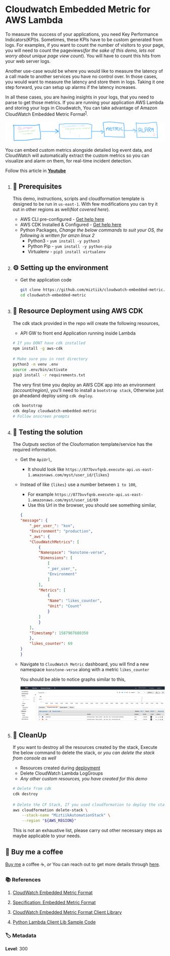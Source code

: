 
# Cloudwatch Embedded Metric for AWS Lambda

To measure the success of your applications, you need Key Performance Indicators(KPI)s. Sometimes, these KPIs have to be custom generated from logs. For examples, if you want to count the number of visitors to your page, you will need to count the pageviews(_for the sake of this demo, lets not worry about unique page view count_). You will have to count this hits from your web server logs.  

Another use-case would be where you would like to measure the latency of a call made to another services you have no control over. In those cases, you would want to measure the latency and store them in logs. Taking it one step forward, you can setup up alarms if the latency increases.

In all these cases, you are having insights in your logs, that you need to parse to get those metrics. If you are running your application AWS Lambda and storing your logs in Cloudwatch, You can take advantage of Amazon CloudWatch Embedded Metric Format<sup>[1]</sup>.

![Miztiik Cloudwatch Embedded Metric for AWS Lambda](images/miztiik-cloudwatch-embedded-metric-format-for-aws-lambda.png)

You can embed custom metrics alongside detailed log event data, and CloudWatch will automatically extract the custom metrics so you can visualize and alarm on them, for real-time incident detection.

Follow this article in **[Youtube](https://www.youtube.com/c/ValaxyTechnologies)**

1. ## 🧰 Prerequisites

    This demo, instructions, scripts and cloudformation template is designed to be run in `us-east-1`. With few modifications you can try it out in other regions as well(_Not covered here_).

    - AWS CLI pre-configured - [Get help here](https://youtu.be/TPyyfmQte0U)
    - AWS CDK Installed & Configured - [Get help here](https://www.youtube.com/watch?v=MKwxpszw0Rc)
    - Python Packages, _Change the below commands to suit your OS, the following is written for amzn linux 2_
        - Python3 - `yum install -y python3`
        - Python Pip - `yum install -y python-pip`
        - Virtualenv - `pip3 install virtualenv`

1. ## ⚙️ Setting up the environment

    - Get the application code

        ```bash
        git clone https://github.com/miztiik/cloudwatch-embedded-metric.git
        cd cloudwatch-embedded-metric
        ```

1. ## 🚀 Resource Deployment using AWS CDK

    The cdk stack provided in the repo will create the following resources,
    - API GW to front end Application running inside Lambda

    ```bash
    # If you DONT have cdk installed
    npm install -g aws-cdk

    # Make sure you in root directory
    python3 -m venv .env
    source .env/bin/activate
    pip3 install -r requirements.txt
    ```

    The very first time you deploy an AWS CDK app into an environment _(account/region)_, you’ll need to install a `bootstrap stack`, Otherwise just go aheadand   deploy using `cdk deploy`.

    ```bash
    cdk bootstrap
    cdk deploy cloudwatch-embedded-metric
    # Follow onscreen prompts
    ```

1. ## 🔬 Testing the solution

    The _Outputs_ section of the Clouformation template/service has the required information.

    - Get the `ApiUrl`,
        - It should look like `https://877bvvfqnb.execute-api.us-east-1.amazonaws.com/myst/user_id/{likes}`
    - Instead of like `{likes}` use a number between `1 to 100`,
        - For example `https://877bvvfqnb.execute-api.us-east-1.amazonaws.com/myst/user_id/69`
        - Use this Url in the browser, you should see something similar,

        ```json
        {
        "message": {
            "_per_user_": "kon",
            "Environment": "production",
            "_aws": {
            "CloudWatchMetrics": [
                {
                "Namespace": "konstone-verse",
                "Dimensions": [
                    [
                    "_per_user_",
                    "Environment"
                    ]
                ],
                "Metrics": [
                    {
                    "Name": "likes_counter",
                    "Unit": "Count"
                    }
                ]
                }
            ],
            "Timestamp": 1587907680350
            },
            "likes_counter": 69
        }
        }
        ```

    - Navigate to `CloudWatch Metric` dashboard, you will find a new namespace `konstone-verse` along with a metric `likes_counter`

        You should be able to notice graphs similar to this,

        ![Miztiik Cloudwatch Embedded Metric for AWS Lambda](images/miztiik-cloudwatch-embedded-metric-format-for-aws-lambda-results.png)

1. ## 🧹 CleanUp

    If you want to destroy all the resources created by the stack, Execute the below command to delete the stack, or _you can delete the stack from console as well_

    - Resources created during [deployment](#-resource-deployment-using-aws-cdk)
    - Delete CloudWatch Lambda LogGroups
    - _Any other custom resources, you have created for this demo_

    ```bash
    # Delete from cdk
    cdk destroy

    # Delete the CF Stack, If you used cloudformation to deploy the stack.
    aws cloudformation delete-stack \
        --stack-name "MiztiikAutomationStack" \
        --region "${AWS_REGION}"
    ```

    This is not an exhaustive list, please carry out other necessary steps as maybe applicable to your needs.

## 👋 Buy me a coffee

[Buy me](https://paypal.me/valaxy) a coffee ☕, _or_ You can reach out to get more details through [here](https://youtube.com/c/valaxytechnologies/about).

### 📚 References

1. [CloudWatch Embedded Metric Format](https://docs.aws.amazon.com/AmazonCloudWatch/latest/monitoring/CloudWatch_Embedded_Metric_Format.html)

1. [Specification: Embedded Metric Format](https://docs.aws.amazon.com/AmazonCloudWatch/latest/monitoring/CloudWatch_Embedded_Metric_Format_Specification.html)

1. [CloudWatch Embedded Metric Format Client Library](https://github.com/awslabs/aws-embedded-metrics-python)
1. [Python Lambda Client Lib Sample Code](https://github.com/awslabs/aws-embedded-metrics-python/blob/master/examples/lambda/function.py)

### 🏷️ Metadata

**Level**: 300

[1]: https://docs.aws.amazon.com/AmazonCloudWatch/latest/monitoring/CloudWatch_Embedded_Metric_Format.html
[2]: https://docs.aws.amazon.com/AmazonCloudWatch/latest/monitoring/CloudWatch_Embedded_Metric_Format_Specification.html
